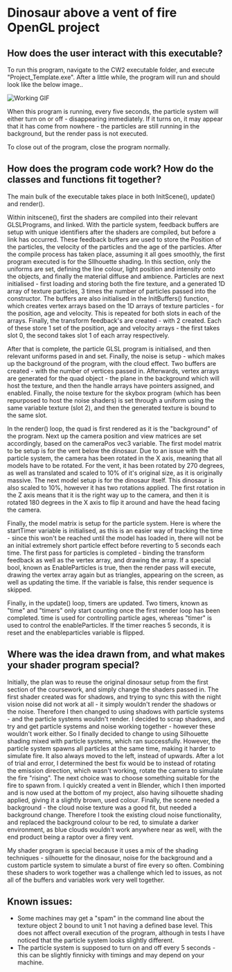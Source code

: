 # Dinosaur above a vent of fire OpenGL project

## How does the user interact with this executable?

To run this program, navigate to the CW2 executable folder, and execute "Project_Template.exe". After a little while, the program will run and should look like the below image..

![Working GIF](https://i.gyazo.com/cbb5b0124246e4c5a2764e9d21ba7f45.gif)

When this program is running, every five seconds, the particle system will either turn on or off - disappearing immediately. If it turns on, it may appear that it has come from nowhere - the particles are still running in the background, but the render pass is not executed.


To close out of the program, close the program normally.

## How does the program code work? How do the classes and functions fit together?

The main bulk of the executable takes place in both InitScene(), update() and render().

Within initscene(), first the shaders are compiled into their relevant GLSLPrograms, and linked. With the particle system, feedback buffers are setup with unique identifiers after the shaders are compiled, but before a link has occurred. These feedback buffers are used to store the Position of the particles, the velocity of the particles and the age of the particles.
After the compile process has taken place, assuming it all goes smoothly, the first program executed is for the SIlhouette shading. In this section, only the uniforms are set, defining the line colour, light position and intensity onto the objects, and finally the material diffuse and ambience.
Particles are next initialised - first loading and storing both the fire texture, and a generated 1D array of texture particles, 3 times the number of particles passed into the constructor.
The buffers are also initialised in the InitBuffers() function, which creates vertex arrays based on the 1D arrays of texture particles - for the position, age and velocity. This is repeated for both slots in each of the arrays.
Finally, the transform feedback's are created - with 2 created.
Each of these store 1 set of the position, age and velocity arrays - the first takes slot 0, the second takes slot 1 of each array respectively.


After that is complete, the particle GLSL program is initialised, and then relevant uniforms pased in and set.
Finally, the noise is setup - which makes up the background of the program, with the cloud effect.
Two buffers are created - with the number of vertices passed in. Afterwards, vertex arrays are generated for the quad object - the plane in the background which will host the texture, and then the handle arrays have pointers assigned, and enabled.
Finally, the noise texture for the skybox program (which has been repurposed to host the noise shaders) is set through a uniform using the same variable texture (slot 2), and then the generated texture is bound to the same slot.

In the render() loop, the quad is first rendered as it is the "background" of the program.
Next up the camera position and view matrices are set accordingly, based on the cameraPos vec3 variable.
The first model matrix to be setup is for the vent below the dinosaur. 
Due to an issue with the particle system, the camera has been rotated in the X axis, meaning that all models have to be rotated. For the vent, it has been rotated by 270 degrees, as well as translated and scaled to 10% of it's original size, as it is originally massive.
The next model setup is for the dinosaur itself. This dinosaur is also scaled to 10%, however it has two rotations applied. The first rotation in the Z axis means that it is the right way up to the camera, and then it is rotated 180 degrees in the X axis to flip it around and have the head facing the camera.

Finally, the model matrix is setup for the particle system. Here is where the startTimer variable is initialised, as this is an easier way of tracking the time - since this won't be reached until the model has loaded in, there will not be an initial extremely short particle effect before reverting to 5 seconds each time.
The first pass for particles is completed - binding the transform feedback as well as the vertex array, and drawing the array.
If a special bool, known as EnableParticles is true, then the render pass will execute, drawing the vertex array again but as triangles, appearing on the screen, as well as updating the time.
If the variable is false, this render sequence is skipped.

Finally, in the update() loop, timers are updated. Two timers, known as "time" and "timers" only start counting once the first render loop has been completed. time is used for controlling particle ages, whereas "timer" is used to control the enableParticles.
If the timer reaches 5 seconds, it is reset and the enableparticles variable is flipped.

## Where was the idea drawn from, and what makes your shader program special?
Initially, the plan was to reuse the original dinosaur setup from the first section of the coursework, and simply change the shaders passed in. 
The first shader created was for shadows, and trying to sync this with the night vision noise did not work at all - it simply wouldn't render the shadows or the noise. Therefore I then changed to using shadows with particle systems - and the particle systems wouldn't render. I decided to scrap shadows, and try and get particle systems and noise working together - however these wouldn't work either.
So I finally decided to change to using Silhouette shading mixed with particle systems, which ran successfully. However, the particle system spawns all particles at the same time, making it harder to simulate fire. It also always moved to the left, instead of upwards. After a lot of trial and error, I determined the best fix would be to instead of rotating the emission direction, which wasn't working, rotate the camera to simulate the fire "rising". The next choice was to choose something suitable for the fire to spawn from. I quickly created a vent in Blender, which I then imported and is now used at the bottom of my project, also having silhouette shading applied, giving it a slightly brown, used colour.
Finally, the scene needed a background - the cloud noise texture was a good fit, but needed a background change. Therefore I took the existing cloud noise functionality, and replaced the background colour to be red, to simulate a darker environment, as blue clouds wouldn't work anywhere near as well, with the end product being a raptor over a firey vent.

My shader program is special because it uses a mix of the shading techniques - silhouette for the dinosaur, noise for the background and a custom particle system to simulate a burst of fire every so often. Combining these shaders to work together was a challenge which led to issues, as not all of the buffers and variables work very well together.

## Known issues:

 - Some machines may get a "spam" in the command line about the texture object 2 bound to unit 1 not having a defined base level. This does not affect overall execution of the program, although in tests I have noticed that the particle system looks slightly different.
 - The particle system is supposed to turn on and off every 5 seconds - this can be slightly finnicky with timings and may depend on your machine.
